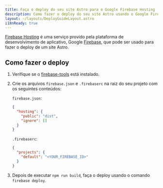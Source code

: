 ```yaml
---
title: Faça o deploy do seu site Astro para o Google Firebase Hosting
description: Como fazer o deploy do seu site Astro usando o Google Firebase Hosting.
layout: ~/layouts/DeployGuideLayout.astro
i18nReady: true
---
```


[Firebase Hosting](https://firebase.google.com/products/hosting) é uma serviço provido pela plataforma de desenvolvimento de aplicativo, Google [Firebase](https://firebase.google.com/), que pode ser usado para fazer o deploy de um site Astro.

## Como fazer o deploy

1. Verifique se o [firebase-tools](https://www.npmjs.com/package/firebase-tools) está instalado.

2. Crie os arquivos `firebase.json` e `.firebaserc` na raiz do seu projeto com os seguintes conteúdos:

   `firebase.json`:

   ```json
   {
     "hosting": {
       "public": "dist",
       "ignore": []
     }
   }
   ```

   `.firebaserc`:

   ```json
   {
     "projects": {
       "default": "<YOUR_FIREBASE_ID>"
     }
   }
   ```
   
3. Depois de executar `npm run build`, faça o deploy usando o comando `firebase deploy`.
